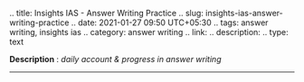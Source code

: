 .. title: Insights IAS - Answer Writing Practice
.. slug: insights-ias-answer-writing-practice
.. date: 2021-01-27 09:50 UTC+05:30
.. tags: answer writing, insights ias
.. category: answer writing
.. link: 
.. description: 
.. type: text

**Description** : *daily account & progress in answer writing*

***
<!-- TEASER_END -->